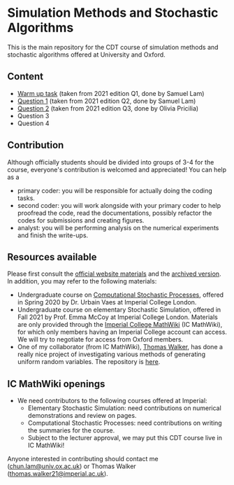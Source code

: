 # Simulation Methods and Stochastic Algorithms

This is the main repository for the CDT course of simulation methods and stochastic algorithms offered at University and Oxford. 

## Content
- [Warm up task](https://github.com/Samuel-CHLam/Oxford_Simulation_Methods_and_Stochastic_Algorithms/blob/main/WarmUp.ipynb) (taken from 2021 edition Q1, done by Samuel Lam)
- [Question 1](https://github.com/Samuel-CHLam/Oxford_Simulation_Methods_and_Stochastic_Algorithms/blob/main/Question_1.ipynb) (taken from 2021 edition Q2, done by Samuel Lam)
- [Question 2](https://github.com/Samuel-CHLam/Oxford_Simulation_Methods_and_Stochastic_Algorithms/blob/main/Question_2.ipynb) (taken from 2021 edition Q3, done by Olivia Pricilia)
- Question 3
- Question 4

## Contribution

Although officially students should be divided into groups of 3-4 for the course, everyone's contribution is welcomed and appreciated! You can help as a 

- primary coder: you will be responsible for actually doing the coding tasks.
- second coder: you will work alongside with your primary coder to help proofread the code, read the documentations, possibly refactor the codes for submissions and creating figures.
- analyst: you will be performing analysis on the numerical experiments and finish the write-ups.

## Resources available
Please first consult the [official website materials](https://courses.maths.ox.ac.uk/course/view.php?id=755) and the [archived version](https://courses.maths.ox.ac.uk/course/view.php?id=287). In addition, you may refer to the following materials:

- Undergraduate course on [Computational Stochastic Processes](https://urbain.vaes.uk/teaching/2020-csp/), offered in Spring 2020 by Dr. Urbain Vaes at Imperial College London.
- Undergraduate course on elementary Stochastic Simulation, offered in Fall 2021 by Prof. Emma McCoy at Imperial College London. Materials are only provided through the [Imperial College MathWiki](https://imperialmathswiki.com/3rd_4th_pg_years/statistics/Stochastic_Simulation) (IC MathWiki), for which only members having an Imperial College account can access. We will try to negotiate for access from Oxford members.
- One of my collaborator (from IC MathWiki), [Thomas Walker](https://github.com/ThomasWalker1), has done a really nice project of investigating various methods of generating uniform random variables. The repository is [here](https://github.com/ThomasWalker1/PRNGs).

## IC MathWiki openings
- We need contributors to the following courses offered at Imperial:
    - Elementary Stochastic Simulation: need contributions on numerical demonstrations and review on pages.
    - Computational Stochastic Processes: need contributions on writing the summaries for the course.
    - Subject to the lecturer approval, we may put this CDT course live in IC MathWiki!

Anyone interested in contributing should contact me (chun.lam@univ.ox.ac.uk) or Thomas Walker (thomas.walker21@imperial.ac.uk).